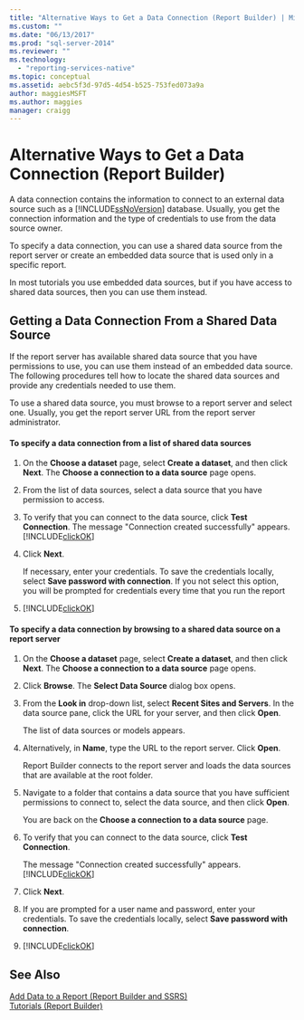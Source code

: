 ```yaml
---
title: "Alternative Ways to Get a Data Connection (Report Builder) | Microsoft Docs"
ms.custom: ""
ms.date: "06/13/2017"
ms.prod: "sql-server-2014"
ms.reviewer: ""
ms.technology: 
  - "reporting-services-native"
ms.topic: conceptual
ms.assetid: aebc5f3d-97d5-4d54-b525-753fed073a9a
author: maggiesMSFT
ms.author: maggies
manager: craigg
---
```

# Alternative Ways to Get a Data Connection (Report Builder)
  A data connection contains the information to connect to an external data source such as a [!INCLUDE[ssNoVersion](../includes/ssnoversion-md.md)] database. Usually, you get the connection information and the type of credentials to use from the data source owner.  
  
 To specify a data connection, you can use a shared data source from the report server or create an embedded data source that is used only in a specific report.  
  
 In most tutorials you use embedded data sources, but if you have access to shared data sources, then you can use them instead.  
  
## Getting a Data Connection From a Shared Data Source  
 If the report server has available shared data source that you have permissions to use, you can use them instead of an embedded data source. The following procedures tell how to locate the shared data sources and provide any credentials needed to use them.  
  
 To use a shared data source, you must browse to a report server and select one. Usually, you get the report server URL from the report server administrator.  
  
#### To specify a data connection from a list of shared data sources  
  
1.  On the **Choose a dataset** page, select **Create a dataset**, and then click **Next**. The **Choose a connection to a data source** page opens.  
  
2.  From the list of data sources, select a data source that you have permission to access.  
  
3.  To verify that you can connect to the data source, click **Test Connection**. The message "Connection created successfully" appears. [!INCLUDE[clickOK](../includes/clickok-md.md)]  
  
4.  Click **Next**.  
  
     If necessary, enter your credentials. To save the credentials locally, select **Save password with connection**. If you not select this option, you will be prompted for credentials every time that you run the report  
  
5.  [!INCLUDE[clickOK](../includes/clickok-md.md)]  
  
#### To specify a data connection by browsing to a shared data source on a report server  
  
1.  On the **Choose a dataset** page, select **Create a dataset**, and then click **Next**. The **Choose a connection to a data source** page opens.  
  
2.  Click **Browse**. The **Select Data Source** dialog box opens.  
  
3.  From the **Look in** drop-down list, select **Recent Sites and Servers**. In the data source pane, click the URL for your server, and then click **Open**.  
  
     The list of data sources or models appears.  
  
4.  Alternatively, in **Name**, type the URL to the report server. Click **Open**.  
  
     Report Builder connects to the report server and loads the data sources that are available at the root folder.  
  
5.  Navigate to a folder that contains a data source that you have sufficient permissions to connect to, select the data source, and then click **Open**.  
  
     You are back on the **Choose a connection to a data source** page.  
  
6.  To verify that you can connect to the data source, click **Test Connection**.  
  
     The message "Connection created successfully" appears. [!INCLUDE[clickOK](../includes/clickok-md.md)]  
  
7.  Click **Next**.  
  
8.  If you are prompted for a user name and password, enter your credentials. To save the credentials locally, select **Save password with connection**.  
  
9. [!INCLUDE[clickOK](../includes/clickok-md.md)]  
  
## See Also  
 [Add Data to a Report &#40;Report Builder and SSRS&#41;](report-data/report-datasets-ssrs.md)   
 [Tutorials &#40;Report Builder&#41;](report-builder-tutorials.md)  
  
  
